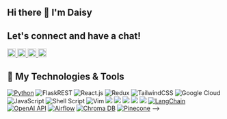 ## Hi there 👋 I'm Daisy
## Let's connect and have a chat!
<a href="https://www.linkedin.com/in/daisy-cherono-/">
  <img height="20" src="https://img.shields.io/badge/LinkedIn-Connect-blue">
</a>
<a href="https://medium.com/@jepchumbadaisy96">
  <img height="20" src="https://img.shields.io/badge/Medium-Read-03a57a">
</a>
<a href="https://sites.google.com/view/daisy-cherono/home">
  <img height="20" src="https://img.shields.io/badge/Portfolio-View-red">
</a>
<a href="mailto:jepchumbadaisy96@gmail.com">
  <img height="20" src="https://img.shields.io/badge/Email-Contact-red">
</a>


## 🔧 My Technologies & Tools
[![Python](https://img.shields.io/badge/python-3.7%20%7C%203.8%20%7C%203.9%20%7C%203.10-blue)](https://www.python.org)
![FlaskREST](https://img.shields.io/badge/FLASK-REST-ff1709?style=for-the-badge&logo=flask&logoColor=white&color=ff1709&labelColor=gray)
![React.js](https://img.shields.io/badge/REACTJS-%2335495e.svg?style=for-the-badge&logo=react&logoColor=%234FC08D)
![Redux](https://img.shields.io/badge/Redux-593D88.svg?style=for-the-badge&logo=redux&logoColor=%234FC08D)
![TailwindCSS](https://img.shields.io/badge/tailwindcss-%2338B2AC.svg?style=for-the-badge&logo=tailwind-css&logoColor=white)
![Google Cloud](https://img.shields.io/badge/GoogleCloud-%234285F4.svg?style=for-the-badge&logo=google-cloud&logoColor=white)
![JavaScript](https://img.shields.io/badge/javascript-%23323330.svg?style=for-the-badge&logo=javascript&logoColor=%23F7DF1E)
![Shell Script](https://img.shields.io/badge/shell_script-%23121011.svg?style=for-the-badge&logo=gnu-bash&logoColor=white)
![Vim](https://img.shields.io/badge/VIM-%2311AB00.svg?style=for-the-badge&logo=vim&logoColor=white)
![](https://img.shields.io/badge/OS-Linux-informational?style=flat&logo=linux&logoColor=white&color=2bbc8a)
![](https://img.shields.io/badge/Code-Python-informational?style=flat&logo=python&logoColor=white&color=2bbc8a)
![](https://img.shields.io/badge/Code-JavaScript-informational?style=flat&logo=javascript&logoColor=white&color=2bbc8a)
![](https://img.shields.io/badge/Tools-PostgreSQL-informational?style=flat&logo=postgresql&logoColor=white&color=2bbc8a)
![](https://img.shields.io/badge/Cloud-GCP-informational?style=flat&logo=gcp&logoColor=white&color=2bbc8a)
[![LangChain](https://img.shields.io/badge/LangChain-Framework-blue)](https://github.com/langchain-ai/langchain)
[![OpenAI API](https://img.shields.io/badge/OpenAI%20API-Use-blue)](https://beta.openai.com/)
[![Airflow](https://img.shields.io/badge/Airflow-Orchestration-017CEE)](https://airflow.apache.org/)
[![Chroma DB](https://img.shields.io/badge/Chroma%20DB-Database-brightgreen)](https://www.trychroma.com/)
[![Pinecone](https://img.shields.io/badge/Pinecone-Vector%20DB-blue)](https://www.pinecone.io/)
-->
